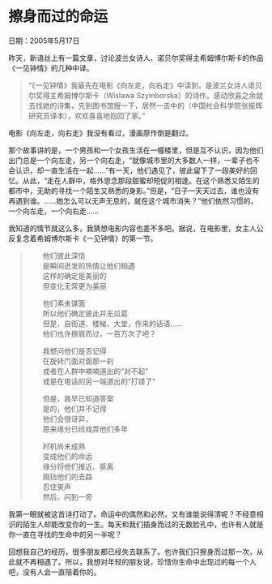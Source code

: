 # 擦身而过的命运

日期：2005年5月17日

昨天，新语丝上有一篇文章，讨论波兰女诗人、诺贝尔奖得主希姆博尔斯卡的作品《一见钟情》的几种中译。

> “《一见钟情》我最先在电影《向左走，向右走》中读到，是波兰女诗人诺贝尔奖得主希姆博尔斯卡（Wislawa Szymborska）的诗作。感动欣喜之余就去找她的诗集，先到图书馆搜一下，居然一击中的（中国社会科学院张振辉研究员译本），欢欢喜喜地抱回了家。”

电影《向左走，向右走》我没有看过，漫画原作倒是翻过。

那个故事讲的是，一个男孩和一个女孩生活在一幢楼里，但是互不认识，因为他们出门总是一个向左走，另一个向右走，“就像城市里的大多数人一样，一辈子也不会认识，却一直生活在一起……”有一天，他们遇见了，彼此留下了一段美好的回忆。从此，“走在人群中，格外思念那段甜蜜却短促的相逢。在这个熟悉又陌生的都市中，无助的寻找一个陌生又熟悉的身影。”但是，“日子一天天过去，谁也没有再遇到谁。......她怎么可以无声无息的，就在这个城市消失？”他们依然习惯的，一个向左走，一个向右走……

我知道的情节就这么多，我猜想电影内容也差不多吧。据说，在电影里，女主人公反复念着希姆博尔斯卡《一见钟情》的第一节。

>　　他们彼此深信   
>　　是瞬间迸发的热情让他们相遇   
>　　这样的确定是美丽的   
>　　但变化无常更为美丽   
>
>　　他们素未谋面   
>　　所以他们确定彼此并无瓜葛   
>　　但是，自街道、楼梯、大堂，传来的话语……   
>　　他们也许擦肩而过，一百万次了吧？   
>
>　　我想问他们是否记得   
>　　在旋转门面对面那一刹   
>　　或者在人群中喃喃道出的“对不起”   
>　　或是在电话的另一端道出的“打错了”   
>
>　　但是，我早已知道答案   
>　　是的，他们并不记得   
>　　他们会很讶异，   
>　　原来缘分已经戏弄他们多年   
>
>　　时机尚未成熟   
>　　变成他们的命运   
>　　缘分将他们推近、驱离   
>　　阻挡他们的去路   
>　　忍住笑声   
>　　然后，闪到一旁

我第一眼就被这首诗打动了。命运中的偶然和必然，又有谁能说得清呢？不经意相识的陌生人却能改变你的一生。每天和我们插身而过的无数脸孔中，也许有人就是你一直在寻找的生命中的另一半呢？

回想我自己的经历，很多朋友都已经失去联系了。也许我们只擦身而过那一次，从此就不再相遇了。所以，我想对年轻的朋友说，珍惜你生命中出现过的每一个人吧，没有人会一直陪着你的。

